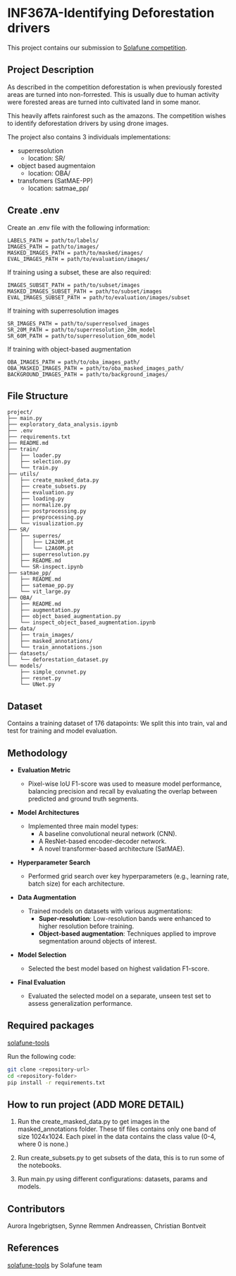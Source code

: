 # INF367A-Identifying Deforestation drivers

This project contains our submission to [Solafune competition](https://solafune.com/competitions/68ad4759-4686-4bb3-94b8-7063f755b43d?menu=about&tab=&topicId=a5e978e7-7759-4433-b1a5-063760451ff5).


## Project Description

As described in the competition deforestation is when previously forested areas are turned into non-forrested. This is usually due to human activity were forested areas are turned into cultivated land in some manor.

This heavily affets rainforest such as the amazons. The competition wishes to identify deforestation drivers by using drone images.

The project also contains 3 individuals implementations:
- superresolution
    - location: SR/
- object based augmentaion
    - location: OBA/
- transfomers (SatMAE-PP)
    - location: satmae_pp/

## Create .env

Create an .env file with the following information:

```plaintext
LABELS_PATH = path/to/labels/
IMAGES_PATH = path/to/images/
MASKED_IMAGES_PATH = path/to/masked/images/
EVAL_IMAGES_PATH = path/to/evaluation/images/
```

If training using a subset, these are also required:

```plaintext
IMAGES_SUBSET_PATH = path/to/subset/images
MASKED_IMAGES_SUBSET_PATH = path/to/subset/images
EVAL_IMAGES_SUBSET_PATH = path/to/evaluation/images/subset
```

If training with superresolution images

```plaintext
SR_IMAGES_PATH = path/to/superresolved_images
SR_20M_PATH = path/to/superresolution_20m_model
SR_60M_PATH = path/to/superresolution_60m_model
```

If training with object-based augmentation
```plaintext
OBA_IMAGES_PATH = path/to/oba_images_path/
OBA_MASKED_IMAGES_PATH = path/to/oba_masked_images_path/
BACKGROUND_IMAGES_PATH = path/to/background_images/
```

## File Structure

```plaintext
project/
├── main.py
├── exploratory_data_analysis.ipynb
├── .env
├── requirements.txt
├── README.md
├── train/
│   ├── loader.py
│   ├── selection.py
│   └── train.py
├── utils/
│   ├── create_masked_data.py
│   ├── create_subsets.py
│   ├── evaluation.py
│   ├── loading.py
│   ├── normalize.py
│   ├── postprocessing.py
│   ├── preprocessing.py
│   └── visualization.py
├── SR/
│   ├── superres/
│   │   ├── L2A20M.pt
│   │   └── L2A60M.pt
│   ├── superresolution.py
│   ├── README.md
│   └── SR-inspect.ipynb
├── satmae_pp/
│   ├── README.md
│   ├── satemae_pp.py
│   └── vit_large.py
├── OBA/
│   ├── README.md
│   ├── augmentation.py
│   ├── object_based_augmentation.py
│   └── inspect_object_based_augmentation.ipynb
├── data/
│   ├── train_images/
│   ├── masked_annotations/
│   └── train_annotations.json
├── datasets/
│   └── deforestation_dataset.py
└── models/
    ├── simple_convnet.py
    ├── resnet.py
    └── UNet.py
```

## Dataset

Contains a training dataset of 176 datapoints:
We split this into train, val and test for training and model evaluation.

## Methodology

- **Evaluation Metric**  
  - Pixel-wise IoU F1-score was used to measure model performance, balancing precision and recall by evaluating the overlap between predicted and ground truth segments.

- **Model Architectures**  
  - Implemented three main model types:
    - A baseline convolutional neural network (CNN).
    - A ResNet-based encoder-decoder network.
    - A novel transformer-based architecture (SatMAE).

- **Hyperparameter Search**  
  - Performed grid search over key hyperparameters (e.g., learning rate, batch size) for each architecture.

- **Data Augmentation**  
  - Trained models on datasets with various augmentations:
    - **Super-resolution**: Low-resolution bands were enhanced to higher resolution before training.
    - **Object-based augmentation**: Techniques applied to improve segmentation around objects of interest.

- **Model Selection**  
  - Selected the best model based on highest validation F1-score.

- **Final Evaluation**  
  - Evaluated the selected model on a separate, unseen test set to assess generalization performance.

## Required packages

[solafune-tools](https://github.com/Solafune-Inc/solafune-tools/tree/main)

Run the following code:

```bash
git clone <repository-url>
cd <repository-folder>
pip install -r requirements.txt
```

## How to run project (ADD MORE DETAIL)

1. Run the create_masked_data.py to get images in the masked_annotations folder. 
These tif files contains only one band of size 1024x1024. Each pixel in the data contains the class value (0-4, where 0 is none.)

2. Run create_subsets.py to get subsets of the data, this is to run some of the notebooks.

3. Run main.py using different configurations: datasets, params and models.

## Contributors

Aurora Ingebrigtsen, Synne Remmen Andreassen, Christian Bontveit

## References

[solafune-tools](https://github.com/Solafune-Inc/solafune-tools/tree/main) by Solafune team